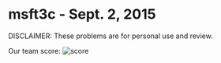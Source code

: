 msft3c - Sept. 2, 2015
======================

DISCLAIMER: These problems are for personal use and review.

Our team score:
![score](http://en.wikipedia.org/wiki/Hexavigesimal)
